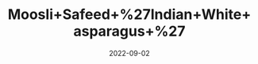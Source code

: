 ---
title: 'Moosli+Safeed+%27Indian+White+asparagus+%27'
date: '2022-09-02' 
metatag: '' 
inventory: '0' 
draft: false 
# meta description 
shortDescripton: ''
description: 'Herb'
longdescription: ''
featured: True
# product Price
price: '70.0'
# Product Short Description
shortDescription: ''
productID: '01DA9B56-9E2A-ED11-9968-005056B3A416'
type: 'products'
category: 'Herb' 
thumnailproduct: 'https://aminsaddiquidawakhana.eralive.net/images/products/01DA9B56-9E2A-ED11-9968-005056B3A4161.png' 
images:
  - image: 'images/products/01DA9B56-9E2A-ED11-9968-005056B3A4161.png'  
Variants:
---